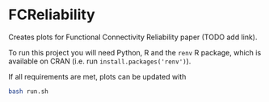 # FCReliability

Creates plots for Functional Connectivity Reliability paper (TODO add link).   

To run this project you will need Python, R and the `renv` R package, which is available on CRAN (i.e. run `install.packages('renv')`).

If all requirements are met, plots can be updated with 

```sh
bash run.sh
```
